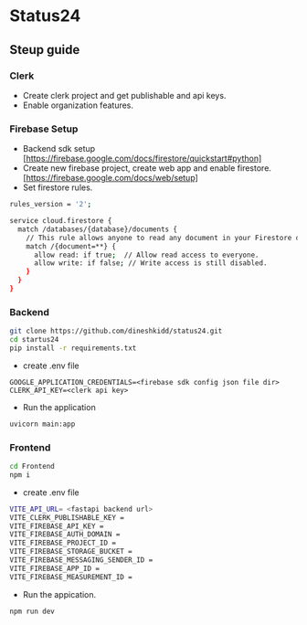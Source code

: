 # Status24

## Steup guide

### Clerk

- Create clerk project and get publishable and api keys.
- Enable organization features.

### Firebase Setup

- Backend sdk setup [https://firebase.google.com/docs/firestore/quickstart#python]
- Create new firebase project, create web app and enable firestore. [https://firebase.google.com/docs/web/setup]
- Set firestore rules.

```bash
rules_version = '2';

service cloud.firestore {
  match /databases/{database}/documents {
    // This rule allows anyone to read any document in your Firestore database.
    match /{document=**} {
      allow read: if true;  // Allow read access to everyone.
      allow write: if false; // Write access is still disabled.
    }
  }
}
```


### Backend 

```bash
git clone https://github.com/dineshkidd/status24.git
cd startus24
pip install -r requirements.txt
```

- create .env file

```
GOOGLE_APPLICATION_CREDENTIALS=<firebase sdk config json file dir>
CLERK_API_KEY=<clerk api key>
```

- Run the application

```bash
uvicorn main:app
```


### Frontend

```bash
cd Frontend
npm i
```

- create .env file

```bash
VITE_API_URL= <fastapi backend url>
VITE_CLERK_PUBLISHABLE_KEY = 
VITE_FIREBASE_API_KEY = 
VITE_FIREBASE_AUTH_DOMAIN =  
VITE_FIREBASE_PROJECT_ID = 
VITE_FIREBASE_STORAGE_BUCKET = 
VITE_FIREBASE_MESSAGING_SENDER_ID = 
VITE_FIREBASE_APP_ID = 
VITE_FIREBASE_MEASUREMENT_ID = 

```

- Run the appication.

```bash
npm run dev
```


